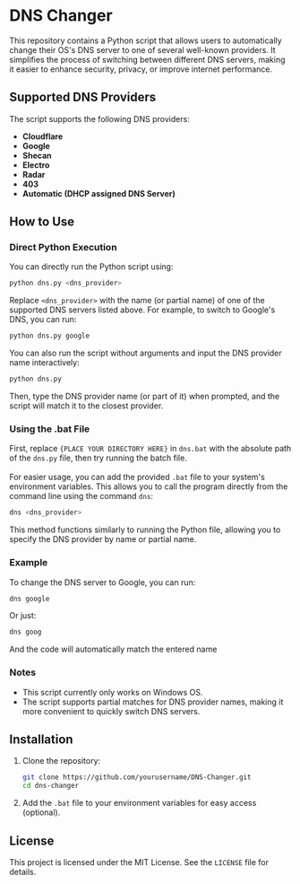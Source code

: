 # DNS Changer

This repository contains a Python script that allows users to automatically change their OS's DNS server to one of several well-known providers. It simplifies the process of switching between different DNS servers, making it easier to enhance security, privacy, or improve internet performance.

## Supported DNS Providers

The script supports the following DNS providers:

- **Cloudflare**
- **Google**
- **Shecan**
- **Electro**
- **Radar**
- **403**
- **Automatic (DHCP assigned DNS Server)**

## How to Use

### Direct Python Execution
You can directly run the Python script using:

```bash
python dns.py <dns_provider>
```

Replace `<dns_provider>` with the name (or partial name) of one of the supported DNS servers listed above. For example, to switch to Google's DNS, you can run:

```bash
python dns.py google
```

You can also run the script without arguments and input the DNS provider name interactively:

```bash
python dns.py
```

Then, type the DNS provider name (or part of it) when prompted, and the script will match it to the closest provider.

### Using the .bat File

First, replace `{PLACE YOUR DIRECTORY HERE}` in `dns.bat` with the absolute path of the `dns.py` file, then try running the batch file.
\
\
For easier usage, you can add the provided `.bat` file to your system's environment variables. This allows you to call the program directly from the command line using the command `dns`:

```bash
dns <dns_provider>
```

This method functions similarly to running the Python file, allowing you to specify the DNS provider by name or partial name.

### Example

To change the DNS server to Google, you can run:

```bash
dns google
```

Or just:

```bash
dns goog
```
And the code will automatically match the entered name

### Notes

- This script currently only works on Windows OS.
- The script supports partial matches for DNS provider names, making it more convenient to quickly switch DNS servers.

## Installation

1. Clone the repository:
   ```bash
   git clone https://github.com/yourusername/DNS-Changer.git
   cd dns-changer
   ```

2. Add the `.bat` file to your environment variables for easy access (optional).
   
## License

This project is licensed under the MIT License. See the `LICENSE` file for details.
